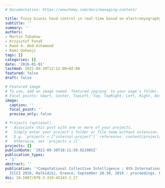 ```yaml
---
# Documentation: https://wowchemy.com/docs/managing-content/

title: Fuzzy bionic hand control in real-time based on electromyography signal analysis
subtitle: ''
summary: ''
authors:
- Martin Tabakow
- Krzysztof Fonał
- Raed A. Abd-Alhameed
- Rami Qahwaji
tags: []
categories: []
date: '2016-01-01'
lastmod: 2022-09-30T12:12:00+02:00
featured: false
draft: false

# Featured image
# To use, add an image named `featured.jpg/png` to your page's folder.
# Focal points: Smart, Center, TopLeft, Top, TopRight, Left, Right, BottomLeft, Bottom, BottomRight.
image:
  caption: ''
  focal_point: ''
  preview_only: false

# Projects (optional).
#   Associate this post with one or more of your projects.
#   Simply enter your project's folder or file name without extension.
#   E.g. `projects = ["internal-project"]` references `content/project/deep-learning/index.md`.
#   Otherwise, set `projects = []`.
projects: []
publishDate: '2022-09-30T10:11:59.921985Z'
publication_types:
- '1'
abstract: ''
publication: '*Computational Collective Intelligence : 8th International Conference,
  ICCCI 2016, Halkidiki, Greece, September 28-30, 2016 : proceedings. Pt. 1*'
doi: 10.1007/978-3-319-45243-2_27
---
```

